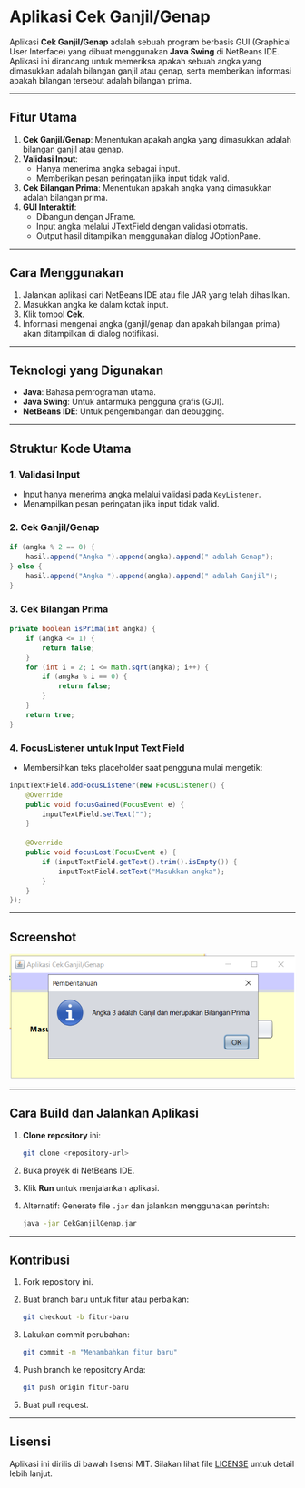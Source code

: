 # Aplikasi Cek Ganjil/Genap

Aplikasi **Cek Ganjil/Genap** adalah sebuah program berbasis GUI (Graphical User Interface) yang dibuat menggunakan **Java Swing** di NetBeans IDE. Aplikasi ini dirancang untuk memeriksa apakah sebuah angka yang dimasukkan adalah bilangan ganjil atau genap, serta memberikan informasi apakah bilangan tersebut adalah bilangan prima.

---

## Fitur Utama

1. **Cek Ganjil/Genap**: Menentukan apakah angka yang dimasukkan adalah bilangan ganjil atau genap.
2. **Validasi Input**:
   - Hanya menerima angka sebagai input.
   - Memberikan pesan peringatan jika input tidak valid.
3. **Cek Bilangan Prima**: Menentukan apakah angka yang dimasukkan adalah bilangan prima.
4. **GUI Interaktif**:
   - Dibangun dengan JFrame.
   - Input angka melalui JTextField dengan validasi otomatis.
   - Output hasil ditampilkan menggunakan dialog JOptionPane.

---

## Cara Menggunakan

1. Jalankan aplikasi dari NetBeans IDE atau file JAR yang telah dihasilkan.
2. Masukkan angka ke dalam kotak input.
3. Klik tombol **Cek**.
4. Informasi mengenai angka (ganjil/genap dan apakah bilangan prima) akan ditampilkan di dialog notifikasi.

---

## Teknologi yang Digunakan

- **Java**: Bahasa pemrograman utama.
- **Java Swing**: Untuk antarmuka pengguna grafis (GUI).
- **NetBeans IDE**: Untuk pengembangan dan debugging.

---

## Struktur Kode Utama

### 1. **Validasi Input**

- Input hanya menerima angka melalui validasi pada `KeyListener`.
- Menampilkan pesan peringatan jika input tidak valid.

### 2. **Cek Ganjil/Genap**

```java
if (angka % 2 == 0) {
    hasil.append("Angka ").append(angka).append(" adalah Genap");
} else {
    hasil.append("Angka ").append(angka).append(" adalah Ganjil");
}
```

### 3. **Cek Bilangan Prima**

```java
private boolean isPrima(int angka) {
    if (angka <= 1) {
        return false;
    }
    for (int i = 2; i <= Math.sqrt(angka); i++) {
        if (angka % i == 0) {
            return false;
        }
    }
    return true;
}
```

### 4. **FocusListener untuk Input Text Field**

- Membersihkan teks placeholder saat pengguna mulai mengetik:

```java
inputTextField.addFocusListener(new FocusListener() {
    @Override
    public void focusGained(FocusEvent e) {
        inputTextField.setText("");
    }

    @Override
    public void focusLost(FocusEvent e) {
        if (inputTextField.getText().trim().isEmpty()) {
            inputTextField.setText("Masukkan angka");
        }
    }
});
```

---

## Screenshot

![alt text](tgs1.png)

---

## Cara Build dan Jalankan Aplikasi

1. **Clone repository** ini:

   ```bash
   git clone <repository-url>
   ```

2. Buka proyek di NetBeans IDE.
3. Klik **Run** untuk menjalankan aplikasi.
4. Alternatif: Generate file `.jar` dan jalankan menggunakan perintah:

   ```bash
   java -jar CekGanjilGenap.jar
   ```

---

## Kontribusi

1. Fork repository ini.
2. Buat branch baru untuk fitur atau perbaikan:

   ```bash
   git checkout -b fitur-baru
   ```

3. Lakukan commit perubahan:

   ```bash
   git commit -m "Menambahkan fitur baru"
   ```

4. Push branch ke repository Anda:

   ```bash
   git push origin fitur-baru
   ```

5. Buat pull request.

---

## Lisensi

Aplikasi ini dirilis di bawah lisensi MIT. Silakan lihat file [LICENSE](LICENSE) untuk detail lebih lanjut.
